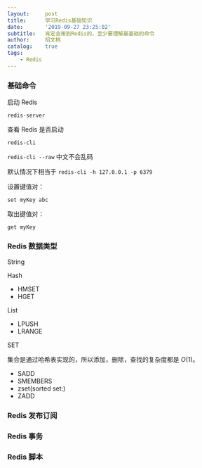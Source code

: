 ```yaml
---
layout:     post
title:      学习Redis基础知识
date:       '2019-09-27 23:25:02'
subtitle:   肯定会用到Redis的，至少要理解最基础的命令
author:     招文桃
catalog:    true
tags:
    - Redis
---
```


### 基础命令

启动 Redis

`redis-server`

查看 Redis 是否启动

`redis-cli`

`redis-cli --raw` 中文不会乱码

默认情况下相当于 `redis-cli -h 127.0.0.1 -p 6379`

设置键值对：

`set myKey abc`

取出键值对：

`get myKey`<!--more-->

### Redis 数据类型

String

Hash

- HMSET
- HGET

List

- LPUSH
- LRANGE

SET

集合是通过哈希表实现的，所以添加，删除，查找的复杂度都是 $O(1)$。

- SADD
- SMEMBERS
- zset(sorted set:)
- ZADD

### Redis 发布订阅

### Redis 事务

### Redis 脚本

